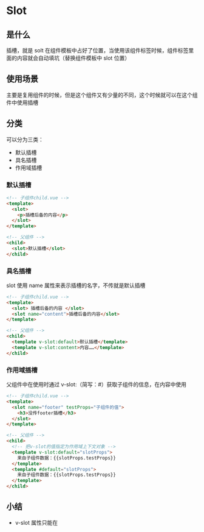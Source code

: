 # Slot

## 是什么

插槽，就是 solt 在组件模板中占好了位置，当使用该组件标签时候，组件标签里面的内容就会自动填坑（替换组件模板中 slot 位置）

## 使用场景

主要是复用组件的时候，但是这个组件又有少量的不同，这个时候就可以在这个组件中使用插槽

## 分类

可以分为三类：

- 默认插槽
- 具名插槽
- 作用域插槽

### 默认插槽

```html
<!-- 子组件child.vue -->
<template>
  <slot>
    <p>插槽后备的内容</p>
  </slot>
</template>
```

```html
<!-- 父组件 -->
<child>
  <slot>默认插槽</slot>
</child>
```

### 具名插槽

slot 使用 name 属性来表示插槽的名字，不传就是默认插槽

```html
<!-- 子组件child.vue -->
<template>
  <slot> 插槽后备的内容 </slot>
  <slot name="content">插槽后备的内容</slot>
</template>
```

```html
<!-- 父组件 -->
<child>
  <template v-slot:default>默认插槽</template>
  <template v-slot:content>内容……</template>
</child>
```

### 作用域插槽

父组件中在使用时通过 v-slot:（简写：#）获取子组件的信息，在内容中使用

```html
<!-- 子组件child.vue -->
<template>
  <slot name="footer" testProps="子组件的值">
    <h3>没传footer插槽</h3>
  </slot>
</template>
```

```html
<!-- 父组件 -->
<child>
  <!-- 把v-slot的值指定为作⽤域上下⽂对象 -->
  <template v-slot:default="slotProps">
    来⾃⼦组件数据：{{slotProps.testProps}}
  </template>
  <template #default="slotProps">
    来⾃⼦组件数据：{{slotProps.testProps}}
  </template>
</child>
```

## 小结

- v-slot 属性只能在<template>上使用，但在只有默认插槽时可以在组件标签上使用
- 默认插槽名为 default，可以省略 default 直接写 v-slot
- 缩写为#时不能不写参数，写成#default
- 可以通过解构获取 v-slot={user}，还可以重命名 v-slot="{user: newName}"和定义默认值 v-slot="{user = '默认值'}"

## 原理分析

slot 本质上是返回 VNode 的函数，一般情况下，Vue 中的组件要渲染到页面上需要经过 template -> render function -> VNode -> DOM 过程，看下 slot 是怎么实现的：

```js
// 编写一个buttonCounter组件，使用匿名插槽
Vue.component("button-counter", {
  template: "<div> <slot>我是默认内容</slot></div>",
});
```

```js
// 使用该组件
new Vue({
  el: "#app",
  template: "<button-counter><span>我是slot传入内容</span></button-counter>",
  components: { buttonCounter },
});
```

```js
// 获取buttonCounter组件渲染函数
// _v表示穿件普通文本节点，_t表示渲染插槽的函数
(function anonymous() {
  with (this) {
    return _c("div", [_t("default", [_v("我是默认内容")])], 2);
  }
});
```

```js
// 渲染插槽函数renderSlot（做了简化）
// name属性表示定义插槽的名字，默认值为default，fallback表示子组件中的slot节点的默认值
function renderSlot(name, fallback, props, bindObject) {
  // 得到渲染插槽内容的函数
  var scopedSlotFn = this.$scopedSlots[name];
  var nodes;
  // 如果存在插槽渲染函数，则执行插槽渲染函数，生成nodes节点返回
  // 否则使用默认值
  nodes = scopedSlotFn(props) || fallback;
  return nodes;
}
```

```js
// 关于this.$scopredSlots是什么，我们可以先看看vm.slot
function initRender(vm) {
  // ...
  vm.$slots = resolveSlots(options._renderChildren, renderContext);
  // ...
}
```

```js
// resolveSlots函数会对children节点做归类和过滤处理，返回slots
function resolveSlots(children, context) {
  if (!children || !children.length) {
    return {};
  }
  var slots = {};
  for (var i = 0, l = children.length; i < l; i++) {
    var child = children[i];
    var data = child.data;
    // remove slot attribute if the node is resolved as a Vue slot node
    if (data && data.attrs && data.attrs.slot) {
      delete data.attrs.slot;
    }
    // named slots should only be respected if the vnode was rendered in the
    // same context.
    if (
      (child.context === context || child.fnContext === context) &&
      data &&
      data.slot != null
    ) {
      // 如果slot存在(slot="header") 则拿对应的值作为key
      var name = data.slot;
      var slot = slots[name] || (slots[name] = []);
      // 如果是tempalte元素 则把template的children添加进数组中，这也就是为什么你写的template标签并不会渲染成另一个标签到页面
      if (child.tag === "template") {
        slot.push.apply(slot, child.children || []);
      } else {
        slot.push(child);
      }
    } else {
      // 如果没有就默认是default
      (slots.default || (slots.default = [])).push(child);
    }
  }
  // ignore slots that contains only whitespace
  for (var name$1 in slots) {
    if (slots[name$1].every(isWhitespace)) {
      delete slots[name$1];
    }
  }
  return slots;
}
```

```js
// _render渲染函数通过normalizeScopedSlots得到vm.$scopedSlots
// 作用域插槽中父组件能够得到子组件的值是因为在renderSlot的时候执行会传入props，也就是上述_t第三个参数，父组件则能够得到子组件传递过来的值
vm.$scopedSlots = normalizeScopedSlots(
  _parentVnode.data.scopedSlots,
  vm.$slots,
  vm.$scopedSlots
);
```
